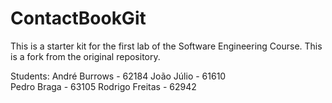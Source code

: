 # ContactBookGit
This is a starter kit for the first lab of the Software Engineering Course.
This is a fork from the original repository.

Students:
André Burrows - 62184
João Júlio - 61610	
Pedro Braga - 63105
Rodrigo Freitas - 62942


